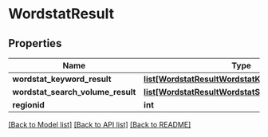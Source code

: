 # WordstatResult

## Properties
Name | Type | Description | Notes
------------ | ------------- | ------------- | -------------
**wordstat_keyword_result** | [**list[WordstatResultWordstatKeywordResult]**](WordstatResultWordstatKeywordResult.md) |  | [optional] 
**wordstat_search_volume_result** | [**list[WordstatResultWordstatSearchVolumeResult]**](WordstatResultWordstatSearchVolumeResult.md) |  | [optional] 
**regionid** | **int** |  | [optional] 

[[Back to Model list]](../README.md#documentation-for-models) [[Back to API list]](../README.md#documentation-for-api-endpoints) [[Back to README]](../README.md)

